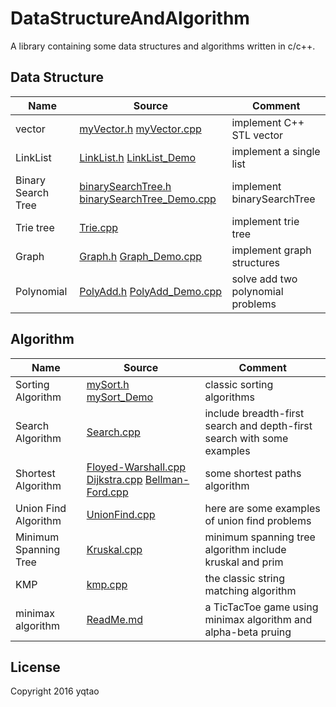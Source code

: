 # DataStructureAndAlgorithm

A library containing some data structures and algorithms written in c/c++.

## Data Structure

| Name |Source| Comment |
| ---- | -----| ------- |
|vector |[myVector.h](./DataStructure/vector/myVector.h) [myVector.cpp](./DataStructure/vector/myVector_Demo.cpp)|implement C++ STL vector |
|LinkList|[LinkList.h](./DataStructure/LinkList/LinkList.h) [LinkList_Demo](./DataStructure/LinkList/LinkList_Demo.cpp)| implement a single list|
|Binary Search Tree|[binarySearchTree.h](./DataStructure/binarySearchTree/binarySearchTree.h) [binarySearchTree_Demo.cpp](./DataStructure/binarySearchTree/binarySearchTree_Demo.cpp)|implement binarySearchTree|
|Trie tree |[Trie.cpp](./DataStructure/trieTree/Trie.cpp) | implement trie tree |
|Graph| [Graph.h](./DataStructure/Graph/Graph.h)  [Graph_Demo.cpp](./DataStructure/Graph/Graph_Demo.cpp) | implement graph structures |
|Polynomial| [PolyAdd.h](./DataStructure/PolyAdd/PolyAdd.h) [PolyAdd_Demo.cpp](./DataStructure/PolyAdd/PolyAdd_Demo.cpp)| solve add two polynomial problems|  


## Algorithm

| Name | Source |Comment |
| ---- | -------|------- |
|Sorting Algorithm | [mySort.h](./Algorithm/sort/mySort.h)  [mySort_Demo](./Algorithm/sort/mySort_Demo.cpp)| classic sorting algorithms |
|Search Algorithm| [Search.cpp](./Algorithm/Search/Search.cpp)  | include breadth-first search and depth-first search with some examples|
|Shortest Algorithm| [Floyed-Warshall.cpp](./Algorithm/ShortestPaths/Floyed-Warshall.cpp) [Dijkstra.cpp](./Algorithm/ShortestPaths/Dijkstra.cpp) [Bellman-Ford.cpp](./Algorithm/ShortestPaths/Dijkstra.cpp) | some shortest paths algorithm|
|Union Find Algorithm| [UnionFind.cpp](./Algorithm/UnionFind/UnionFind.cpp) | here are some examples of union find problems|
|Minimum Spanning Tree | [Kruskal.cpp](./Algorithm/MinimumSpanningTree/Kruskal.cpp) | minimum spanning tree algorithm include kruskal and prim |
|KMP | [kmp.cpp](./Algorithm/KMP/kmp.cpp) | the classic string matching algorithm |
|minimax algorithm| [ReadMe.md](./Algorithm/TicTacToe/ReadMe.md) |  a TicTacToe game using minimax algorithm and alpha-beta pruing|
## License

Copyright 2016 yqtao


